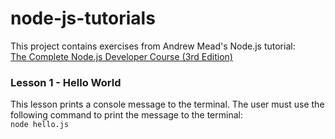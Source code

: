 # node-js-tutorials
This project contains exercises from Andrew Mead's Node.js tutorial:  
[The Complete Node.js Developer Course (3rd Edition)](https://www.udemy.com/course/the-complete-nodejs-developer-course-2/)

### Lesson 1 - Hello World
This lesson prints a console message to the terminal. The user must use the following command to print the message to the terminal:  
`node hello.js`

